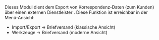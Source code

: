 Dieses Modul dient dem Export von Korrespondenz-Daten (zum Kunden) über einen externen Dienstleister . Diese Funktion ist erreichbar in der Menü-Ansicht: 

 - Import/Export → Briefversand (klassische Ansicht)
 - Werkzeuge → Briefversand (moderne Ansicht)

